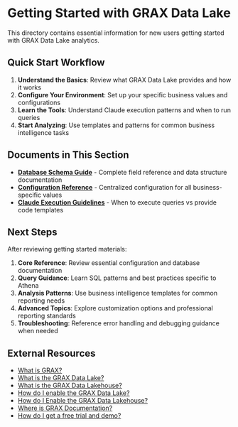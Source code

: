 # Getting Started with GRAX Data Lake

This directory contains essential information for new users getting started with GRAX Data Lake analytics.

## Quick Start Workflow

1. **Understand the Basics**: Review what GRAX Data Lake provides and how it works
1. **Configure Your Environment**: Set up your specific business values and configurations
1. **Learn the Tools**: Understand Claude execution patterns and when to run queries
1. **Start Analyzing**: Use templates and patterns for common business intelligence tasks

## Documents in This Section

- **[Database Schema Guide](../core-reference/database-schema-guide.md)** - Complete field reference and data structure documentation
- **[Configuration Reference](../core-reference/configuration-reference.md)** - Centralized configuration for all business-specific values
- **[Claude Execution Guidelines](../core-reference/claude-execution-guidelines.md)** - When to execute queries vs provide code templates

## Next Steps

After reviewing getting started materials:

1. **Core Reference**: Review essential configuration and database documentation
1. **Query Guidance**: Learn SQL patterns and best practices specific to Athena
1. **Analysis Patterns**: Use business intelligence templates for common reporting needs
1. **Advanced Topics**: Explore customization options and professional reporting standards
1. **Troubleshooting**: Reference error handling and debugging guidance when needed

## External Resources

- [What is GRAX?](https://documentation.grax.com/)
- [What is the GRAX Data Lake?](https://www.grax.com/products/data-lake/)
- [What is the GRAX Data Lakehouse?](https://www.grax.com/products/data-lakehouse/)
- [How do I enable the GRAX Data Lake?](https://documentation.grax.com/reuse-data/data-lake#getting-started)
- [How do I Enable the GRAX Data Lakehouse?](https://documentation.grax.com/reuse-data/data-lake/aws-data-lakehouse)
- [Where is GRAX Documentation?](https://documentation.grax.com/)
- [How do I get a free trial and demo?](mailto:sales@grax.com?Subject=Free%20Trial%20for%20GRAX%20Data%20Lakehouse%20)

